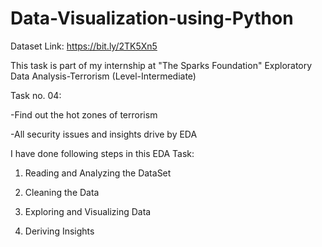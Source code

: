 # Data-Visualization-using-Python

Dataset Link: https://bit.ly/2TK5Xn5

This task is part of my internship at "The Sparks Foundation"
Exploratory Data Analysis-Terrorism (Level-Intermediate)


Task no. 04:

-Find out the hot zones of terrorism

-All security issues and insights drive by EDA

I have done following steps in this EDA Task:

1. Reading and Analyzing the DataSet

2. Cleaning the Data

3. Exploring and Visualizing Data

4. Deriving Insights
